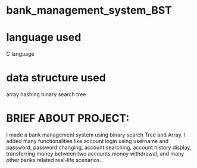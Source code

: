 # bank_management_system_BST

# language used
C language

# data structure used
array
hashing 
binary search tree

# BRIEF ABOUT PROJECT:
I made a bank management system using binary search Tree and Array. I added many functionalities like account login using username and password, password changing, account searching, account history display, transferring money between two accounts,money withdrawal, and many other banks related real-life scenarios.
